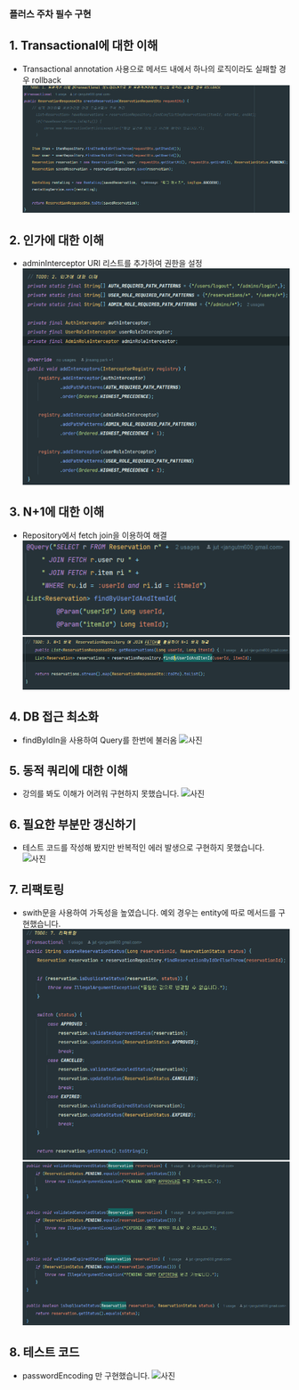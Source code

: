 ### 플러스 주차 필수 구현 

## 1. Transactional에 대한 이해

* Transactional annotation 사용으로 메서드 내에서 하나의 로직이라도 실패할 경우 rollback
![사진](https://github.com/jangutae/Advanced_Plus/blob/main/%EC%82%AC%EC%A7%84/%ED%94%8C%EB%9F%AC%EC%8A%A4%201.png)
          
## 2. 인가에 대한 이해

* adminInterceptor URI 리스트를 추가하여 권한을 설정
![사진](https://github.com/jangutae/Advanced_Plus/blob/main/%EC%82%AC%EC%A7%84/%ED%94%8C%EB%9F%AC%EC%8A%A4%202%20.png)

## 3. N+1에 대한 이해

* Repository에서 fetch join을 이용하여 해결
![사진](https://github.com/jangutae/Advanced_Plus/blob/main/%EC%82%AC%EC%A7%84/%ED%94%8C%EB%9F%AC%EC%8A%A4%203.png)
![사진](https://github.com/jangutae/Advanced_Plus/blob/main/%EC%82%AC%EC%A7%84/%ED%94%8C%EB%9F%AC%EC%8A%A4%203-1.png)

## 4. DB 접근 최소화

* findByIdIn을 사용하여 Query를 한번에 불러옴
![사진](https://github.com/jangutae/Advanced_Plus/blob/main/%EC%82%AC%EC%A7%84/%ED%94%8C%EB%9F%AC%EC%8A%A4%204.png**)

## 5. 동적 쿼리에 대한 이해

* 강의를 봐도 이해가 어려워 구현하지 못했습니다.
![사진]()

## 6. 필요한 부분만 갱신하기

* 테스트 코드를 작성해 봤지만 반복적인 에러 발생으로 구현하지 못했습니다.
![사진]()

## 7. 리팩토링

* swith문을 사용하여 가독성을 높였습니다. 예외 경우는 entity에 따로 메서드를 구현했습니다.
![사진](https://github.com/jangutae/Advanced_Plus/blob/main/%EC%82%AC%EC%A7%84/%ED%94%8C%EB%9F%AC%EC%8A%A4%207.png)
![사진](https://github.com/jangutae/Advanced_Plus/blob/main/%EC%82%AC%EC%A7%84/%ED%94%8C%EB%9F%AC%EC%8A%A4%207-1.png)

## 8. 테스트 코드

* passwordEncoding 만 구현했습니다.
![사진]()

